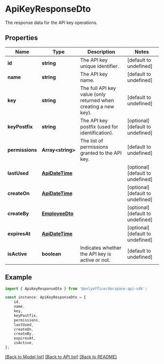 # ApiKeyResponseDto

The response data for the API key operations.

## Properties

Name | Type | Description | Notes
------------ | ------------- | ------------- | -------------
**id** | **string** | The API key unique identifier. | [default to undefined]
**name** | **string** | The API key name. | [default to undefined]
**key** | **string** | The full API key value (only returned when creating a new key). | [default to undefined]
**keyPostfix** | **string** | The API key postfix (used for identification). | [optional] [default to undefined]
**permissions** | **Array&lt;string&gt;** | The list of permissions granted to the API key. | [default to undefined]
**lastUsed** | [**ApiDateTime**](ApiDateTime.md) |  | [optional] [default to undefined]
**createOn** | [**ApiDateTime**](ApiDateTime.md) |  | [optional] [default to undefined]
**createBy** | [**EmployeeDto**](EmployeeDto.md) |  | [optional] [default to undefined]
**expiresAt** | [**ApiDateTime**](ApiDateTime.md) |  | [optional] [default to undefined]
**isActive** | **boolean** | Indicates whether the API key is active or not. | [default to undefined]

## Example

```typescript
import { ApiKeyResponseDto } from '@onlyoffice/docspace-api-sdk';

const instance: ApiKeyResponseDto = {
    id,
    name,
    key,
    keyPostfix,
    permissions,
    lastUsed,
    createOn,
    createBy,
    expiresAt,
    isActive,
};
```

[[Back to Model list]](../README.md#documentation-for-models) [[Back to API list]](../README.md#documentation-for-api-endpoints) [[Back to README]](../README.md)
